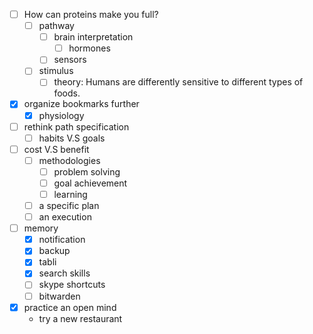 - [ ] How can proteins make you full?
	- [ ] pathway
		- [ ] brain interpretation
			- [ ] hormones
		- [ ] sensors
	- [ ] stimulus
		- [ ] theory: Humans are differently sensitive to different types of foods.
- [x] organize bookmarks further
	- [x] physiology
- [ ] rethink path specification
	- [ ] habits V.S goals
- [ ] cost V.S benefit
	- [ ] methodologies
		- [ ] problem solving
		- [ ] goal achievement
		- [ ] learning
	- [ ] a specific plan
	- [ ] an execution
- [ ] memory
	- [x] notification
	- [x] backup
	- [x] tabli
	- [x] search skills
	- [ ] skype shortcuts
	- [ ] bitwarden
- [x] practice an open mind
	- try a new restaurant
<!--stackedit_data:
eyJoaXN0b3J5IjpbLTE4ODk1MTgzNzhdfQ==
-->